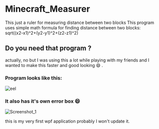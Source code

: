 # Minecraft_Measurer
This just a ruler for measuring distance between two blocks
This program uses simple math formula for finding distance between two blocks:
sqrt((x2-x1)^2+(y2-y1)^2+(z2-z1)^2)

## Do you need that program ?
actually, no but I was using this a lot while playing with my friends and I wanted to make this faster and good looking :smile: .

### Program looks like this:
![eel](https://user-images.githubusercontent.com/59030268/84316215-6c03d280-ab73-11ea-9d01-0e5277c120b2.png)
### It also has it's own error box :smile:
![Screenshot_1](https://user-images.githubusercontent.com/59030268/84128788-bb4de400-aa49-11ea-9317-68af0fdbdf43.png)

this is my very first wpf application probably I won't update it.
